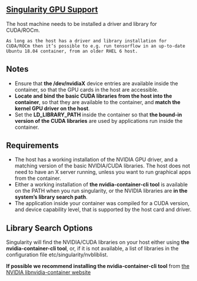 ## [Singularity GPU Support](https://sylabs.io/guides/3.7/user-guide/gpu.html)
The host machine needs to be installed a driver and library for CUDA/ROCm.
```
As long as the host has a driver and library installation for CUDA/ROCm then it’s possible to e.g. run tensorflow in an up-to-date Ubuntu 18.04 container, from an older RHEL 6 host.
```

## Notes
- Ensure that **the /dev/nvidiaX** device entries are available inside the container, so that the GPU cards in the host are accessible.
- **Locate and bind the basic CUDA libraries from the host into the container**, so that they are available to the container, and **match the kernel GPU driver on the host**.
- Set the **LD_LIBRARY_PATH** inside the container so that **the bound-in version of the CUDA libraries** are used by applications run inside the container.

## Requirements
- The host has a working installation of the NVIDIA GPU driver, and a matching version of the basic NVIDIA/CUDA libraries. The host does not need to have an X server running, unless you want to run graphical apps from the container.
- Either a working installation of **the nvidia-container-cli tool** is available on the PATH when you run singularity, or the NVIDIA libraries are **in the system’s library search path**.
- The application inside your container was compiled for a CUDA version, and device capability level, that is supported by the host card and driver.

## Library Search Options
Singularity will find the NVIDIA/CUDA libraries on your host either using **the nvidia-container-cli tool**, or, if it is not available, a list of libraries in the configuration file etc/singularity/nvbliblist.

**If possible we recommend installing the nvidia-container-cli tool** from [the NVIDIA libnvidia-container website](https://nvidia.github.io/libnvidia-container/)

